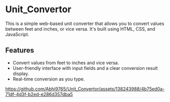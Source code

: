 # Unit_Convertor

This is a simple web-based unit converter that allows you to convert values between feet and inches, or vice versa. It's built using HTML, CSS, and JavaScript.

## Features
* Convert values from feet to inches and vice versa.
* User-friendly interface with input fields and a clear conversion result display.
* Real-time conversion as you type.


https://github.com/Abhi9765/Unit_Convertor/assets/138243988/4b75ed0a-71df-4d3f-b2ed-e286d357dba5

